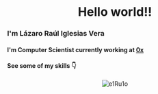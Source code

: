 <h1 align="center">Hello world!!</h1>

### I'm Lázaro Raúl Iglesias Vera

#### I'm Computer Scientist currently working at [0x](https://github.com/0xProject)

#### See some of my skills 👇</h2>

<p align="center"> <img src="https://cr-skills-chart-widget.azurewebsites.net/api/api?username=e1Ru1o" alt="e1Ru1o" /> </p>
